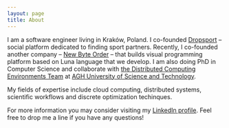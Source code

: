 ```yaml
---
layout: page
title: About
---
```


I am a software engineer living in Kraków, Poland. I co-founded [Dropsport](http://dropsport.com) – social platform dedicated to finding sport partners. Recently, I co-founded another company – [New Byte Order](http://www.newbyteorder.com) – that builds visual programming platform based on Luna language that we develop.  I am also doing PhD in Computer Science and collaborate with [the Distributed Computing Environments Team](http://dice-cyfronet.github.io) at [AGH University of Science and Technology](http://agh.edu.pl).

My fields of expertise include cloud computing, distributed systems, scientific workflows and discrete optimization techinques.

For more information you may consider visiting my [LinkedIn profile](http://linkedin.com/in/kfigiela). Feel free to drop me a line if you have any questions!
